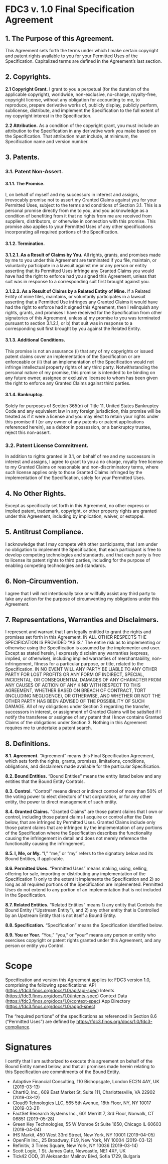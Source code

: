 # FDC3 v. 1.0 Final Specification Agreement 
 
## 1. The Purpose of this Agreement.  

This Agreement sets forth the terms under which I make certain copyright and patent rights available to you for your Permitted Uses of the Specification.  Capitalized terms are defined in the Agreement’s last section.

## 2. Copyrights.
 
**2.1 Copyright Grant.**   I grant to you a perpetual (for the duration of the applicable copyright), worldwide, non-exclusive, no-charge, royalty-free, copyright license, without any obligation for accounting to me, to reproduce, prepare derivative works of, publicly display, publicly perform, sublicense, distribute, and implement the Specification to the full extent of my copyright interest in the Specification.

**2.2 Attribution.**  As a condition of the copyright grant, you must include an attribution to the Specification in any derivative work you make based on the Specification.  That attribution must include, at minimum, the Specification name and version number. 

## 3. Patents.
 
### 3.1. Patent Non-Assert.

#### 3.1.1. The Promise.  

I, on behalf of myself and my successors in interest and assigns, irrevocably promise not to assert my Granted Claims against you for your Permitted Uses, subject to the terms and conditions of Section 3.1.  This is a personal promise directly from me to you, and you acknowledge as a condition of benefiting from it that no rights from me are received from suppliers, distributors, or otherwise in connection with this promise. This promise also applies to your Permitted Uses of any other specifications incorporating all required portions of the Specification.

#### 3.1.2. Termination.

**3.1.2.1. As a Result of Claims by You.**  All rights, grants, and promises made by me to you under this Agreement are terminated if you file, maintain, or voluntarily participate in a lawsuit against me or any person or entity asserting that its Permitted Uses infringe any Granted Claims you would have had the right to enforce had you signed this Agreement, unless that suit was in response to a corresponding suit first brought against you.
 
**3.1.2.2. As a Result of Claims by a Related Entity of Mine.**  If a Related Entity of mine files, maintains, or voluntarily participates in a lawsuit asserting that a Permitted Use infringes any Granted Claims it would have had the right to enforce had it signed this Agreement, then I relinquish any rights, grants, and promises I have received for the Specification from other signatories of this Agreement, unless a) my promise to you was terminated pursuant to section 3.1.2.1, or b) that suit was in response to a corresponding suit first brought by you against the Related Entity.

#### 3.1.3. Additional Conditions.  

This promise is not an assurance (i) that any of my copyrights or issued patent claims cover an implementation of the Specification or are enforceable or (ii) that an implementation of the Specification would not infringe intellectual property rights of any third party. Notwithstanding the personal nature of my promise, this promise is intended to be binding on any future owner, assignee or exclusive licensee to whom has been given the right to enforce any Granted Claims against third parties.

#### 3.1.4. Bankruptcy.

Solely for purposes of Section 365(n) of Title 11, United States Bankruptcy Code and any equivalent law in any foreign jurisdiction, this promise will be treated as if it were a license and you may elect to retain your rights under this promise if I (or any owner of any patents or patent applications referenced herein), as a debtor in possession, or a bankruptcy trustee, reject this non-assert.

### 3.2. Patent License Commitment. 

In addition to rights granted in 3.1, on behalf of me and my successors in interest and assigns, I agree to grant to you a no charge, royalty free license to my Granted Claims on reasonable and non-discriminatory terms, where such license applies only to those Granted Claims infringed by the implementation of the Specification, solely for your Permitted Uses.

## 4. No Other Rights. 

Except as specifically set forth in this Agreement, no other express or implied patent, trademark, copyright, or other property rights are granted under this Agreement, including by implication, waiver, or estoppel.
 
## 5. Antitrust Compliance.  

I acknowledge that I may compete with other participants, that I am under no obligation to implement the Specification, that each participant is free to develop competing technologies and standards, and that each party is free to license its patent rights to third parties, including for the purpose of enabling competing technologies and standards.

## 6. Non-Circumvention.  

I agree that I will not intentionally take or willfully assist any third party to take any action for the purpose of circumventing my obligations under this Agreement.

## 7. Representations, Warranties and Disclaimers.  

I represent and warrant that I am legally entitled to grant the rights and promises set forth in this Agreement. IN ALL OTHER RESPECTS THE SPECIFICATION IS PROVIDED "AS IS."  The entire risk as to implementing or otherwise using the Specification is assumed by the implementer and user. Except as stated herein, I expressly disclaim any warranties (express, implied, or otherwise), including implied warranties of merchantability, non-infringement, fitness for a particular purpose, or title, related to the Specification. IN NO EVENT WILL ANY PARTY BE LIABLE TO ANY OTHER PARTY FOR LOST PROFITS OR ANY FORM OF INDIRECT, SPECIAL, INCIDENTAL, OR CONSEQUENTIAL DAMAGES OF ANY CHARACTER FROM ANY CAUSES OF ACTION OF ANY KIND WITH RESPECT TO THIS AGREEMENT, WHETHER BASED ON BREACH OF CONTRACT, TORT (INCLUDING NEGLIGENCE), OR OTHERWISE, AND WHETHER OR NOT THE OTHER PARTY HAS BEEN ADVISED OF THE POSSIBILITY OF SUCH DAMAGE. All of my obligations under Section 3 regarding the transfer, successors in interest, or assignment of Granted Claims will be satisfied if I notify the transferee or assignee of any patent that I know contains Granted Claims of the obligations under Section 3. Nothing in this Agreement requires me to undertake a patent search.

## 8. Definitions.

**8.1. Agreement.**  “Agreement” means this Final Specification Agreement, which sets forth the rights, grants, promises, limitations, conditions, obligations, and disclaimers made available for the particular Specification.

**8.2. Bound Entities.**  “Bound Entities” means the entity listed below and any entities that the Bound Entity Controls.

**8.3. Control.**  “Control” means direct or indirect control of more than 50% of the voting power to elect directors of that corporation, or for any other entity, the power to direct management of such entity.

**8.4. Granted Claims.**  "Granted Claims" are those patent claims that I own or control, including those patent claims I acquire or control after the Date below, that are infringed by Permitted Uses. Granted Claims include only those patent claims that are infringed by the implementation of any portions of the Specification where the Specification describes the functionality causing the infringement in detail and does not merely reference the functionality causing the infringement. 

**8.5. I, Me, or My.**   “I,” “me,” or “my” refers to the signatory below and its Bound Entities, if applicable.

**8.6. Permitted Uses.**  “Permitted Uses” means making, using, selling, offering for sale, importing or distributing any implementation of the Specification 1) only to the extent it implements the Specification and 2) so long as all required portions of the Specification are implemented. Permitted Uses do not extend to any portion of an implementation that is not included in the Specification.

**8.7. Related Entities.**  “Related Entities” means 1) any entity that Controls the Bound Entity (“Upstream Entity”), and 2) any other entity that is Controlled by an Upstream Entity that is not itself a Bound Entity.

**8.8. Specification.**  “Specification” means the Specification identified below.

**8.9. You or Your.**  “You,” “you,” or “your” means any person or entity who exercises copyright or patent rights granted under this Agreement, and any person or entity you Control.
 
 
# Scope


Specification and version this Agreement applies to:
FDC3 version 1.0, comprising the following specifications:
API (https://fdc3.finos.org/docs/1.0/api/api-spec)
Intents (https://fdc3.finos.org/docs/1.0/intents-spec)
Context Data (https://fdc3.finos.org/docs/1.0/context-spec)
App Directory (https://fdc3.finos.org/docs/1.0/appd-spec)
 
The “required portions” of the specifications as referenced in Section 8.6 (“Permitted Uses”) are defined by https://fdc3.finos.org/docs/1.0/fdc3-compliance.


# Signatures

I certify that I am authorized to execute this agreement on behalf of the Bound Entity named below, and that all promises made herein relating to this Specification are commitments of the Bound Entity.

* Adaptive Financial Consulting, 110 Bishopsgate, London EC2N 4AY, UK (2019-03-13)
* ChartIQ, Inc., 609 East Market St, Suite 111, Charlottesville, VA 22902 (2019-03-12)
* Cloud9 Tehnologies LLC, 565 5th Avenue, 18th Floor, NY, NY 10017 (2019-03-21)
* FactSet Research Systems Inc., 601 Merritt 7, 3rd Floor, Norwalk, CT 06851 (2019-05-28)
* Green Key Technologies, 55 W Monroe St Suite 1650, Chicago IL 60603 (2019-04-04)
* IHS Markit, 450 West 33rd Street, New York, NY 10001 (2019-04-05)
* OpenFin Inc., 25 Broadway, FL9, New York, NY 10004 (2019-03-12)
* Refinitiv, 3 Times Square, New York, NY 10036 (2019-03-14)
* Scott Logic, 1 St. James Gate, Newcastle, NE1 4XF, UK
* Tick42 OOD, 31 Aleksandar Malinov Blvd, Sofia 1729, Bulgaria
